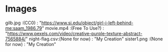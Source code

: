 # Images
gilb.jpg      :(CC0)          : "https://www.si.edu/object/girl-i-left-behind-me:saam_1986.79"
movie.mp4     :(Free To Use?) : "https://www.pexels.com/video/creative-purple-texture-abstract-7565884/"
night-flag.csv:(None for now) : "My Creation"
sister1.png   :(None for now) : "My Creation"

